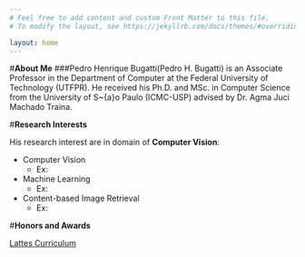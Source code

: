 ```yaml
---
# Feel free to add content and custom Front Matter to this file.
# To modify the layout, see https://jekyllrb.com/docs/themes/#overriding-theme-defaults

layout: home
---
```



#**About Me**
###Pedro Henrique Bugatti(Pedro H. Bugatti) is an Associate Professor in the Department of Computer at the Federal University of Technology (UTFPR). He received his Ph.D. and MSc. in Computer Science from the University of S\~{a}o Paulo (ICMC-USP) advised by Dr. Agma Juci Machado Traina. 


#**Research Interests**

His research interest are in domain of **Computer Vision**:

- Computer Vision
  - Ex:
- Machine Learning 
  - Ex:
- Content-based Image Retrieval
  - Ex:


#**Honors and Awards**


[Lattes Curriculum](http://lattes.cnpq.br/2177467029991118)
